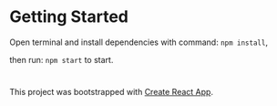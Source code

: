 # Getting Started

Open terminal and install dependencies with command: `npm install`,

then run: `npm start` to start.

# 
This project was bootstrapped with [Create React App](https://github.com/facebook/create-react-app).
